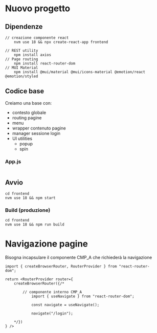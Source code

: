 # Nuovo progetto
## Dipendenze
```
// creazione componente react
    nvm use 18 && npx create-react-app frontend

// REST utility
    npm install axios
// Page routing
    npm install react-router-dom
// MUI Material
    npm install @mui/material @mui/icons-material @emotion/react @emotion/styled
```

## Codice base
Creiamo una base con:
- contesto globale
- routing pagine
- menu
- wrapper contenuto pagine
- manager sessione login
- UI utilities
    - popup
    - spin

### App.js
```

```

## Avvio
```
cd frontend
nvm use 18 && npm start
```

### Build (produzione)
```
cd frontend
nvm use 18 && npm run build
```

# Navigazione pagine
Bisogna incapsulare il componente CMP_A che richiederà la navigazione

```
import { createBrowserRouter, RouterProvider } from "react-router-dom";

return <RouterProvider router={
    createBrowserRouter({/*

        // componente interno CMP_A
            import { useNavigate } from "react-router-dom";

            const navigate = useNavigate();

            navigate("/login");

    */})
} />
```
